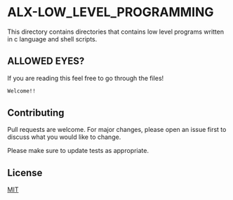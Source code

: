 # ALX-LOW_LEVEL_PROGRAMMING

This directory contains  directories that contains low level programs written in c language and shell scripts.

## ALLOWED EYES?

If you are reading this feel free to go through the files!

```bash
Welcome!!
```
## Contributing
Pull requests are welcome. For major changes, please open an issue first to discuss what you would like to change.

Please make sure to update tests as appropriate.

## License
[MIT](https://choosealicense.com/licenses/mit/)
